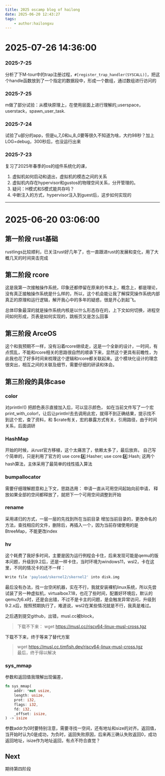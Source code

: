 ```yaml
---
title: 2025 oscamp blog of hailong
date: 2025-06-20 12:43:27
tags:
    - author:hailongxu
---
```




# 2025-07-26 14:36:00

### 2025-7-25
分析了下M-tour中的trap注册过程，`#[register_trap_handler(SYSCALL)]`，把这个handle函数放到了一个指定的数据段中，形成一个数组，通过数组进行访问的

### 2025-7-25
m做了部分试验：从模块原理上，在使用层面上进行理解的,userspace，userstack，spawn_user_task.

### 2025-7-24
试验了u部分的app，但是u_7_0和u_8_0要等很久不知道为啥，大约98秒？加上LOG=debug，300秒后，也没运行出来

### 2025-7-23
复习了2025年春季的os的组件系统化的课，
1. 虚拟机如何启动和退出，虚拟机的模态之间的关系
2. 虚拟机内存在hypervisor和gustos的物理空间关系，分开管理的。
3. 疑问：H模式和S模式能共存吗？
4. 中断注入的方式，hypervisor注入到guest后，这步如何实现的


---


# 2025-06-20 03:06:00

## 第一阶段 rust基础
rustlings比较顺利，已关注rust好几年了，也一直跟进rust的发展和变化，用了大概几天的时间突击完成

## 第二阶段 rcore
这是我第一次接触操作系统，印象还都停留在原来的书本上，概念上，都是理论，没有真正接触操作系统是什么样的，所以，这个机会能让我了解探究操作系统内部真正的原理和运行逻辑，解开我心中的多年的疑惑，很是开心到起飞。

总体印象最深的就是操作系统内核是以什么形态存在的，上下文如何切换，进程空间如何形成，页表是如何实现的，跳板页又是怎么回事

## 第三阶段 ArceOS
这个和我预期不一样，没有沿着rcore继续走，这是一个全新的设计，一时间，有点慌乱，不能和rcore相关的思路很自然的顺承下来，显然这个更具有前瞻性，为此我也花了好多时间来梳理这个逻辑和rcore都关联起来。这个模块化设计的理念很突出，相互之间的关联及细节，需要仔细的研读和体会。

## 第三阶段的具体case
### color
对println!() 把颜色表示直接加入后，可以显示颜色，
如在当前文件写了一个宏print_with_color!，让后让println!去去调用此宏，就得不到正确结果，提示找不到这个宏，查了资料，和 $crate有关，宏的暴露方式有关，引用路径，由于时间关系，后面调研

### HashMap
开始的时候，从rust官方移植，这个太痛苦了，依赖太多了，最后放弃。
自己写个简单的，只是利用了官方的
use core::hash::Hasher;
use core::hash::Hash;
这两个hash算法，主体采用了最简单的线性插入算法

### bumpallocator
需要仔细理解题意和上下文，思路选用：
申请一直从可用空间起始向前申请，
释放如果全部的空间都释放了，就把下一个可用空间调整到开始

### rename
采用递归的方式，一层一层的先找到所在当前目录
增加当前目录的，更改命名的方法，查找相应的文件，删除后，再插入一个，因为当前存储使用的是BtreeMap，不能更改index

### hv
这个耗费了我好多时间，主要是因为运行例程会卡住，后来发现可能是qemu的版本问题，升级到9.2后，还是一样卡住，当时环境为windows11，wsl2，卡在这里，不同的情况卡的还不一样：
```bash
Write file 'payload/skernel2/skernel2' into disk.img
```
最后没有办法，找一台空闲机器，实在不行，我就安装裸机linux系统，所以先尝试装了另一种虚拟机，virtualbox7.18，也花了些时间，配置好环境后，默认的qemu为6.x时，还是会出错，不过不是卡主的问题，是会触发异常访问，升级到9.2.x后，按照预期执行了，难道说，wsl2在某些情况就是不行，我真是难过。

之后遇到提交github，出错，musl.cc被block，
>下载不下来：
    wget https://musl.cc/riscv64-linux-musl-cross.tgz  

下载不下来，终于等来了替代方案
>    wget https://musl.cc.timfish.dev/riscv64-linux-musl-cross.tgz  
最后，终于得以解决

### sys_mmap
参数和返回值我理解出现偏差，
```rust
fn sys_mmap(
    addr: *mut usize,
    length: usize,
    prot: i32,
    flags: i32,
    fd: i32,
    _offset: isize,
) -> isize
```
参数addr为0时要特别注意，需要寻找一空间，还有地址和size的对齐。返回值，当开始时认为0是成功，为负时，返回失败原因，后来再三确认失败返回0，成功返回地址，isize作为地址返回，有点不符合直觉？

## Next
期待第四阶段